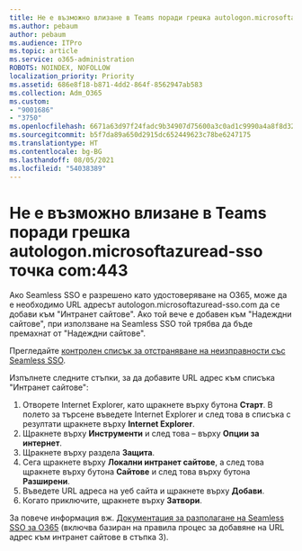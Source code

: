 ```yaml
---
title: Не е възможно влизане в Teams поради грешка autologon.microsoftazuread-sso.com:443
ms.author: pebaum
author: pebaum
ms.audience: ITPro
ms.topic: article
ms.service: o365-administration
ROBOTS: NOINDEX, NOFOLLOW
localization_priority: Priority
ms.assetid: 686e8f18-b871-4dd2-864f-8562947ab583
ms.collection: Adm_O365
ms.custom:
- "9001686"
- "3750"
ms.openlocfilehash: 6671a63d97f24fadc9b34907d75600a3c0ad1c9990a4a8f8d32034c11e8a952e
ms.sourcegitcommit: b5f7da89a650d2915dc652449623c78be6247175
ms.translationtype: HT
ms.contentlocale: bg-BG
ms.lasthandoff: 08/05/2021
ms.locfileid: "54038389"
---
```

# <a name="unable-to-log-into-teams-due-to-error-autologonmicrosoftazuread-sso-dot-com443"></a>Не е възможно влизане в Teams поради грешка autologon.microsoftazuread-sso точка com:443

Ако Seamless SSO е разрешено като удостоверяване на O365, може да е необходимо URL адресът autologon.microsoftazuread-sso.com да се добави към "Интранет сайтове".  Ако той вече е добавен към "Надеждни сайтове", при използване на Seamless SSO той трябва да бъде премахнат от "Надеждни сайтове".

Прегледайте [контролен списък за отстраняване на неизправности със Seamless SSO](https://docs.microsoft.com/azure/active-directory/hybrid/tshoot-connect-sso#troubleshooting-checklist).

Изпълнете следните стъпки, за да добавите URL адрес към списъка "Интранет сайтове":

1. Отворете Internet Explorer, като щракнете върху бутона **Старт**. В полето за търсене въведете Internet Explorer и след това в списъка с резултати щракнете върху **Internet Explorer**.
2. Щракнете върху **Инструменти** и след това – върху **Опции за интернет**.
3. Щракнете върху раздела **Защита**.
4. Сега щракнете върху **Локални интранет сайтове**, а след това щракнете върху бутона **Сайтове** и след това върху бутона **Разширени**.
5. Въведете URL адреса на уеб сайта и щракнете върху **Добави**.
6. Когато приключите, щракнете върху **Затвори**.

За повече информация вж. [Документация за разполагане на Seamless SSO за O365](https://docs.microsoft.com/azure/active-directory/hybrid/how-to-connect-sso-quick-start) (включва базиран на правила процес за добавяне на URL адрес към интранет сайтове в стъпка 3).
